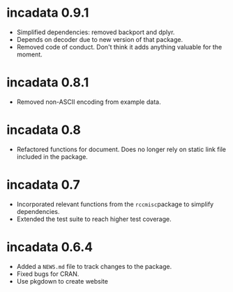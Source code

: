
# incadata 0.9.1

* Simplified dependencies: removed backport and dplyr.
* Depends on decoder due to new version of that package.
* Removed code of conduct. Don't think it adds anything valuable for the moment.

# incadata 0.8.1

* Removed non-ASCII encoding from example data.

# incadata 0.8

* Refactored functions for document. Does no longer rely on static link file included in the package.


# incadata 0.7

* Incorporated relevant functions from the `rccmisc`package to simplify dependencies.
* Extended the test suite to reach higher test coverage.



# incadata 0.6.4

* Added a `NEWS.md` file to track changes to the package.
* Fixed bugs for CRAN.
* Use pkgdown to create website
